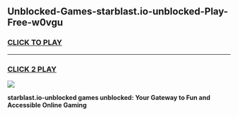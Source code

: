 
## Unblocked-Games-starblast.io-unblocked-Play-Free-w0vgu
<h3>
<a href="https://premium76.site?title=starblast.io-unblocked&ref=18A1">CLICK TO PLAY</a></h3>
<hr>

<h3>
<a href="https://premium76.site?title=starblast.io-unblocked&ref=18A1">CLICK 2 PLAY</a>
  
</h3>

<a href="https://premium76.site?title=starblast.io-unblocked&ref=18A1"><img src="https://clearcache.store/games.png"></a>


**starblast.io-unblocked games unblocked: Your Gateway to Fun and Accessible Online Gaming**
